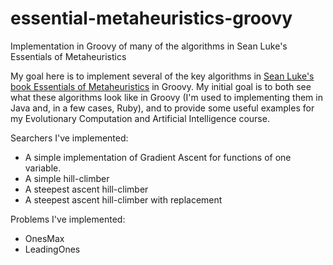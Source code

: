 essential-metaheuristics-groovy
===============================

Implementation in Groovy of many of the algorithms in Sean Luke's Essentials of Metaheuristics

My goal here is to implement several of the key algorithms in 
[Sean Luke's book Essentials of Metaheuristics]([http://www.lulu.com/shop/sean-luke/essentials-of-metaheuristics/paperback/product-15028803.html "Link to the book on Lulu.com") 
in Groovy. My initial goal is to both see what these algorithms look like in Groovy (I'm used to implementing them
in Java and, in a few cases, Ruby), and to provide some useful examples for my Evolutionary Computation and Artificial
Intelligence course.

Searchers I've implemented:
   * A simple implementation of Gradient Ascent for functions of one variable.
   * A simple hill-climber
   * A steepest ascent hill-climber
   * A steepest ascent hill-climber with replacement

Problems I've implemented:
   * OnesMax
   * LeadingOnes
